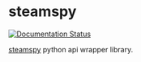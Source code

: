 # steamspy

[![Documentation
Status](https://readthedocs.org/projects/steamspy/badge/?version=latest)](https://steamspy.readthedocs.org/en/latest/)

[steamspy](http://steamspy.com/) python api wrapper library.

